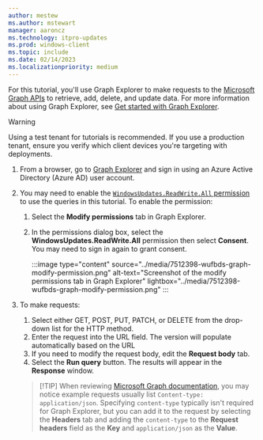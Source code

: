 ```yaml
---
author: mestew
ms.author: mstewart
manager: aaroncz
ms.technology: itpro-updates
ms.prod: windows-client
ms.topic: include
ms.date: 02/14/2023
ms.localizationpriority: medium
---
```

<!--This file is shared by deployment-service-drivers.md, deployment-service-expedited-updates.md, and the deployment-service-feature-updates.md articles. Headings may be driven by article context. 7512398 -->

For this tutorial, you'll use Graph Explorer to make requests to the [Microsoft Graph APIs](/graph/api/resources/windowsupdates-updates?view=graph-rest-beta&preserve-view=true) to retrieve, add, delete, and update data. For more information about using Graph Explorer, see [Get started with Graph Explorer](/graph/graph-explorer/overview).

> [!WARNING]
> Using a test tenant for tutorials is recommended. If you use a production tenant, ensure you verify which client devices you're targeting with deployments.

1. From a browser, go to [Graph Explorer](https://developer.microsoft.com/graph/graph-explorer) and sign in using an Azure Active Directory (Azure AD) user account.
1. You may need to enable the [`WindowsUpdates.ReadWrite.All` permission](/graph/permissions-reference#windows-updates-permissions) to use the queries in this tutorial. To enable the permission:
    1. Select the **Modify permissions** tab in Graph Explorer.
    1. In the permissions dialog box, select the **WindowsUpdates.ReadWrite.All** permission then select **Consent**. You may need to sign in again to grant consent.
    
       :::image type="content" source="../media/7512398-wufbds-graph-modify-permission.png" alt-text="Screenshot of the modify permissions tab in Graph Explorer" lightbox="../media/7512398-wufbds-graph-modify-permission.png" :::

1. To make requests:
   1. Select either GET, POST, PUT, PATCH, or DELETE from the drop-down list for the HTTP method.
   1. Enter the request into the URL field. The version will populate automatically based on the URL
   1. If you need to modify the request body, edit the **Request body** tab.
   1. Select the **Run query** button. The results will appear in the **Response** window.
  
   > [!TIP] When reviewing [Microsoft Graph documentation](/graph/), you may notice example requests usually list `Content-type: application/json`. Specifying `content-type` typically isn't required for Graph Explorer, but you can add it to the request by selecting the **Headers** tab and adding the `content-type` to the **Request headers** field as the **Key** and `application/json` as the **Value**.
